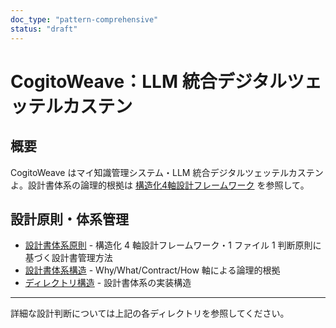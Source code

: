 ```yaml
---
doc_type: "pattern-comprehensive"
status: "draft"
---
```


# CogitoWeave：LLM 統合デジタルツェッテルカステン

## 概要

CogitoWeave はマイ知識管理システム・LLM 統合デジタルツェッテルカステンよ。設計書体系の論理的根拠は [構造化4軸設計フレームワーク](00-documents/design-structure.md) を参照して。

## 設計原則・体系管理

- [設計書体系原則](CLAUDE.md) - 構造化 4 軸設計フレームワーク・1 ファイル 1 判断原則に基づく設計書管理方法
- [設計書体系構造](00-documents/design-structure.md) - Why/What/Contract/How 軸による論理的根拠
- [ディレクトリ構造](00-documents/directory-structure.md) - 設計書体系の実装構造

---

詳細な設計判断については上記の各ディレクトリを参照してください。
